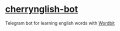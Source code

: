 # [cherrynglish-bot](https://t.me/cherrynglish_bot)
Telegram bot for learning english words with [Wordbit](https://play.google.com/store/apps/details?id=net.wordbit.enru&hl=ru&gl=US)


